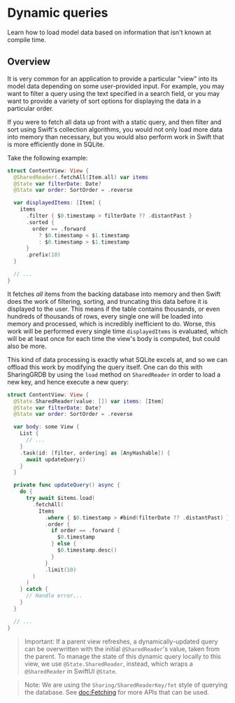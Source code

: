 # Dynamic queries

Learn how to load model data based on information that isn't known at compile time.

## Overview

It is very common for an application to provide a particular "view" into its model data depending on
some user-provided input. For example, you may want to filter a query using the text specified in a
search field, or you may want to provide a variety of sort options for displaying the data in a
particular order.

If you were to fetch all data up front with a static query, and then filter and sort using Swift's
collection algorithms, you would not only load more data into memory than necessary, but you would
also perform work in Swift that is more efficiently done in SQLite.

Take the following example:

```swift
struct ContentView: View {
  @SharedReader(.fetchAll(Item.all) var items
  @State var filterDate: Date?
  @State var order: SortOrder = .reverse

  var displayedItems: [Item] {
    items
      .filter { $0.timestamp > filterDate ?? .distantPast }
      .sorted {
        order == .forward
          ? $0.timestamp < $1.timestamp
          : $0.timestamp > $1.timestamp
      }
      .prefix(10)
  }

  // ...
}
```

It fetches _all_ items from the backing database into memory and then Swift does the work of
filtering, sorting, and truncating this data before it is displayed to the user. This means if the
table contains thousands, or even hundreds of thousands of rows, every single one will be loaded
into memory and processed, which is incredibly inefficient to do. Worse, this work will be performed
every single time `displayedItems` is evaluated, which will be at least once for each time the 
view's body is computed, but could also be more.

This kind of data processing is exactly what SQLite excels at, and so we can offload this work by
modifying the query itself. One can do this with SharingGRDB by using the `load` method on
`SharedReader` in order to load a new key, and hence execute a new query:

```swift
struct ContentView: View {
  @State.SharedReader(value: []) var items: [Item]
  @State var filterDate: Date?
  @State var order: SortOrder = .reverse

  var body: some View {
    List {
      // ...
    }
    .task(id: [filter, ordering] as [AnyHashable]) {
      await updateQuery()
    }
  }

  private func updateQuery() async {
    do {
      try await $items.load(
        .fetchAll(
          Items
            .where { $0.timestamp > #bind(filterDate ?? .distantPast) }
            .order {
              if order == .forward {
                $0.timestamp
              } else {
                $0.timestamp.desc()
              }
            }
            .limit(10)
        )
      )
    } catch {
      // Handle error...
    }
  }

  // ...
}
```

> Important: If a parent view refreshes, a dynamically-updated query can be overwritten with the
> initial `@SharedReader`'s value, taken from the parent. To manage the state of this dynamic query
> locally to this view, we use `@State.SharedReader`, instead, which wraps a `@SharedReader` in
> SwiftUI `@State`.

> Note: We are using the ``Sharing/SharedReaderKey/fet`` style of 
> querying the database. See <doc:Fetching> for more APIs that can be used.

